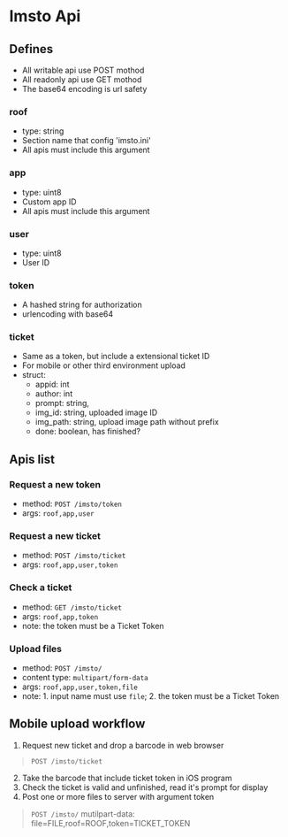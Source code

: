 # Imsto Api

## Defines
- All writable api use POST mothod
- All readonly api use GET mothod
- The base64 encoding is url safety

### roof
- type: string
- Section name that config 'imsto.ini'
- All apis must include this argument

### app
- type: uint8
- Custom app ID
- All apis must include this argument

### user
- type: uint8
- User ID

### token
- A hashed string for authorization
- urlencoding with base64

### ticket
- Same as a token, but include a extensional ticket ID
- For mobile or other third environment upload
- struct:
  - appid: int
  - author: int
  - prompt: string,
  - img_id: string, uploaded image ID
  - img_path: string, upload image path without prefix
  - done: boolean, has finished?


## Apis list

### Request a new token
- method: `POST /imsto/token`
- args: `roof,app,user`

### Request a new ticket
- method: `POST /imsto/ticket`
- args: `roof,app,user,token`

### Check a ticket
- method: `GET /imsto/ticket`
- args: `roof,app,token`
- note: the token must be a Ticket Token

### Upload files
- method: `POST /imsto/`
- content type: `multipart/form-data`
- args: `roof,app,user,token,file`
- note: 1. input name must use `file`; 2. the token must be a Ticket Token


## Mobile upload workflow

1. Request new ticket and drop a barcode in web browser
> `POST /imsto/ticket`
2. Take the barcode that include ticket token in iOS program
3. Check the ticket is valid and unfinished, read it's prompt for display
4. Post one or more files to server with argument token
> `POST /imsto/`
> mutilpart-data: file=FILE,roof=ROOF,token=TICKET_TOKEN